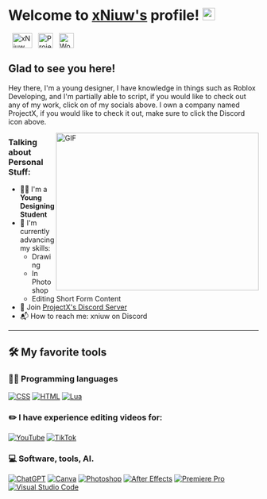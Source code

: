 # Welcome to [xNiuw's](https://the-xniuw.github.io/) profile! <a href="#"><img src="https://media.giphy.com/media/hvRJCLFzcasrR4ia7z/giphy.gif" width="25px"></a>

&nbsp;
<a href="https://twitter.com/xniuw" target="_blank"><img align="center" src="https://raw.githubusercontent.com/rahuldkjain/github-profile-readme-generator/master/src/images/icons/Social/twitter.svg" alt="xNiuw" height="30" width="40" /></a>
&nbsp;
<a href="https://discord.gg/xQzGFbD7cS" target="_blank"><img align="center" src="https://static-00.iconduck.com/assets.00/discord-icon-2048x2048-nnt62s2u.png" alt="ProjectX Discord Server" height="30" width="30" /></a>
&nbsp;
<a href="https://www.youtube.com/channel/UC-_QdhMJOsQORkm9ZVqS_0w" target="_blank"><img align="center" src="https://www.freeiconspng.com/thumbs/youtube-logo-png/hd-youtube-logo-png-transparent-background-20.png" alt="Would You Rather?" height="30" width="30" /></a>
&nbsp;



## Glad to see you here!
Hey there, I'm a young designer, I have knowledge in things such as Roblox Developing, and I'm partially able to script, if you would like to check out any of my work, click on of my socials above.
I own a company named ProjectX, if you would like to check it out, make sure to click the Discord icon above.

<img align="right" alt="GIF" src="https://media.itsnicethat.com/original_images/yiting-nan-YN_SVA_Motion_Screening_2022_02.gif" width="408" height="318" />


### Talking about Personal Stuff:

- 👨‍🎓 I'm a **Young Designing Student**
- 🌱 I'm currently advancing my skills:
  - Drawing
  - In Photoshop
  - Editing Short Form Content
- 👯 Join [ProjectX's Discord Server](https://discord.gg/xQzGFbD7cS)
- 📬 How to reach me: xniuw on Discord

---

## 🛠️ My favorite tools

### 👨‍💻 Programming languages

<p>
    <a href="#"><img alt="CSS" src="https://img.shields.io/badge/css3-%231572B6.svg?style=for-the-badge&logo=css3&logoColor=white"></a>
    <a href="#"><img alt="HTML" src="https://img.shields.io/badge/html5-%23E34F26.svg?style=for-the-badge&logo=html5&logoColor=white"></a>
    <a href="#"><img alt="Lua" src="https://img.shields.io/badge/lua-%232C2D72.svg?style=for-the-badge&logo=lua&logoColor=white"></a>
</p>

### ✏️ I have experience editing videos for:

<p>
    <a href="#"><img alt="YouTube" src="https://img.shields.io/badge/YouTube-%23FF0000.svg?style=for-the-badge&logo=YouTube&logoColor=white"></a>
    <a href="#"><img alt="TikTok" src="https://img.shields.io/badge/TikTok-%23000000.svg?style=for-the-badge&logo=TikTok&logoColor=white"></a>
</p>

### 💻 Software, tools, AI.

<p>
    <a href="#"><img alt="ChatGPT" src="https://img.shields.io/badge/chatGPT-74aa9c?style=for-the-badge&logo=openai&logoColor=white"></a>
    <a href="#"><img alt="Canva" src="https://img.shields.io/badge/Canva-%2300C4CC.svg?style=for-the-badge&logo=Canva&logoColor=white"></a>
    <a href="#"><img alt="Photoshop" src="https://img.shields.io/badge/adobe%20photoshop-%2331A8FF.svg?style=for-the-badge&logo=adobe%20photoshop&logoColor=white"></a>
    <a href="#"><img alt="After Effects" src="https://img.shields.io/badge/Adobe%20After%20Effects-9999FF.svg?style=for-the-badge&logo=Adobe%20After%20Effects&logoColor=white"></a>
    <a href="#"><img alt="Premiere Pro" src="https://img.shields.io/badge/Adobe%20Premiere%20Pro-9999FF.svg?style=for-the-badge&logo=Adobe%20Premiere%20Pro&logoColor=white"></a>
    <a href="#"><img alt="Visual Studio Code" src="https://img.shields.io/badge/Visual%20Studio%20Code-0078d7.svg?style=for-the-badge&logo=visual-studio-code&logoColor=white"></a>
</p>
